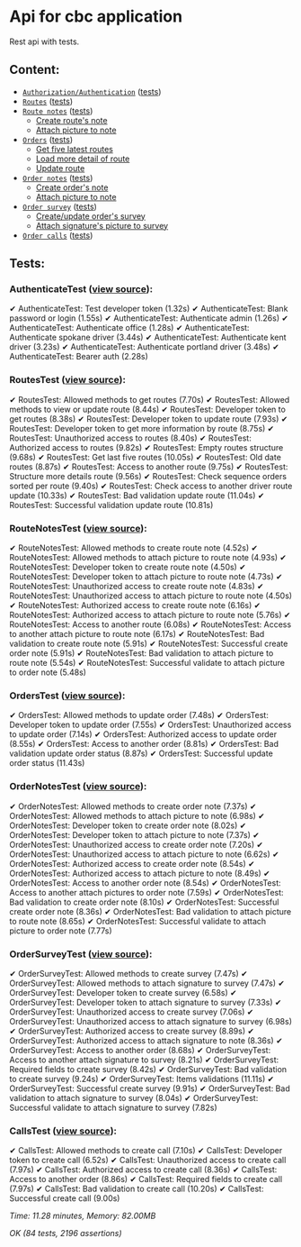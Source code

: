 # Api for cbc application
Rest api with tests.
## Content:
- [`Authorization/Authentication`](https://github.com/CBCMoving/cbc_application/blob/master/Authenticate.md "Watch more") ([tests]())
- [`Routes`](https://github.com/CBCMoving/cbc_application/blob/master/Routes.md "Watch more") ([tests]())
- [`Route notes`](https://github.com/CBCMoving/cbc_application/blob/master/RouteNotes.md "Watch more") ([tests]())
	- [Create route's note](https://github.com/CBCMoving/cbc_application/blob/master/RouteNotes.md#create-route's-note)
	- [Attach picture to note](https://github.com/CBCMoving/cbc_application/blob/master/RouteNotes.md#attach-image-to-note)
- [`Orders`](https://github.com/CBCMoving/cbc_application/blob/master/Orders.md "Watch more") ([tests]())
	- [Get five latest routes](https://github.com/CBCMoving/cbc_application/blob/master/Routes.md#get-5-the-latest-routes-starting-from-today)
	- [Load more detail of route](https://github.com/CBCMoving/cbc_application/blob/master/Routes.md#load-more-detail-of-route)
	- [Update route](https://github.com/CBCMoving/cbc_application/blob/master/Routes.md#update-route)
- [`Order notes`](https://github.com/CBCMoving/cbc_application/blob/master/OrderNotes.md "Watch more") ([tests]())
	- [Create order's note](https://github.com/CBCMoving/cbc_application/blob/master/OrderNotes.md#create-order's-note)
	- [Attach picture to note](https://github.com/CBCMoving/cbc_application/blob/master/OrderNotes.md#attach-picture-to-note)
- [`Order survey`](https://github.com/CBCMoving/cbc_application/blob/master/OrderSurvey.md "Watch more") ([tests]())
	- [Create/update order's survey](https://github.com/CBCMoving/cbc_application/blob/master/OrderSurvey.md#createupdate-order's-survey)
	- [Attach signature's picture to survey](https://github.com/CBCMoving/cbc_application/blob/master/OrderSurvey.md#attach-image-signature-to-survey)
- [`Order calls`](https://github.com/CBCMoving/cbc_application/blob/master/OrderCalls.md "Watch more") ([tests]())

## Tests:

### AuthenticateTest ([view source](https://github.com/CBCMoving/cbc_application/blob/master/tests/AuthenticateTest.php)):
✔ AuthenticateTest: Test developer token (1.32s)
✔ AuthenticateTest: Blank password or login (1.55s)
✔ AuthenticateTest: Authenticate admin (1.26s)
✔ AuthenticateTest: Authenticate office (1.28s)
✔ AuthenticateTest: Authenticate spokane driver (3.44s)
✔ AuthenticateTest: Authenticate kent driver (3.23s)
✔ AuthenticateTest: Authenticate portland driver (3.48s)
✔ AuthenticateTest: Bearer auth (2.28s)

### RoutesTest ([view source](https://github.com/CBCMoving/cbc_application/blob/master/tests/RoutesTest.php)):
✔ RoutesTest: Allowed methods to get routes (7.70s)
✔ RoutesTest: Allowed methods to view or update route (8.44s)
✔ RoutesTest: Developer token to get routes (8.38s)
✔ RoutesTest: Developer token to update route (7.93s)
✔ RoutesTest: Developer token to get more information by route (8.75s)
✔ RoutesTest: Unauthorized access to routes (8.40s)
✔ RoutesTest: Authorized access to routes (9.82s)
✔ RoutesTest: Empty routes structure (9.68s)
✔ RoutesTest: Get last five routes (10.05s)
✔ RoutesTest: Old date routes (8.87s)
✔ RoutesTest: Access to another route (9.75s)
✔ RoutesTest: Structure more details route (9.56s)
✔ RoutesTest: Check sequence orders sorted per route (9.40s)
✔ RoutesTest: Check access to another driver route update (10.33s)
✔ RoutesTest: Bad validation update route (11.04s)
✔ RoutesTest: Successful validation update route (10.81s)

### RouteNotesTest ([view source](https://github.com/CBCMoving/cbc_application/blob/master/tests/RouteNotesTest.php)):
✔ RouteNotesTest: Allowed methods to create route note (4.52s)
✔ RouteNotesTest: Allowed methods to attach picture to route note (4.93s)
✔ RouteNotesTest: Developer token to create route note (4.50s)
✔ RouteNotesTest: Developer token to attach picture to route note (4.73s)
✔ RouteNotesTest: Unauthorized access to create route note (4.83s)
✔ RouteNotesTest: Unauthorized access to attach picture to route note (4.50s)
✔ RouteNotesTest: Authorized access to create route note (6.16s)
✔ RouteNotesTest: Authorized access to attach picture to route note (5.76s)
✔ RouteNotesTest: Access to another route (6.08s)
✔ RouteNotesTest: Access to another attach picture to route note (6.17s)
✔ RouteNotesTest: Bad validation to create route note (5.91s)
✔ RouteNotesTest: Successful create order note (5.91s)
✔ RouteNotesTest: Bad validation to attach picture to route note (5.54s)
✔ RouteNotesTest: Successful validate to attach picture to order note (5.48s)

### OrdersTest ([view source](https://github.com/CBCMoving/cbc_application/blob/master/tests/OrdersTest.php)):
✔ OrdersTest: Allowed methods to update order (7.48s)
✔ OrdersTest: Developer token to update order (7.55s)
✔ OrdersTest: Unauthorized access to update order (7.14s)
✔ OrdersTest: Authorized access to update order (8.55s)
✔ OrdersTest: Access to another order (8.81s)
✔ OrdersTest: Bad validation update order status (8.87s)
✔ OrdersTest: Successful update order status (11.43s)

### OrderNotesTest ([view source](https://github.com/CBCMoving/cbc_application/blob/master/tests/OrderNotesTest.php)):
✔ OrderNotesTest: Allowed methods to create order note (7.37s)
✔ OrderNotesTest: Allowed methods to attach picture to note (6.98s)
✔ OrderNotesTest: Developer token to create order note (8.02s)
✔ OrderNotesTest: Developer token to attach picture to note (7.37s)
✔ OrderNotesTest: Unauthorized access to create order note (7.20s)
✔ OrderNotesTest: Unauthorized access to attach picture to note (6.62s)
✔ OrderNotesTest: Authorized access to create order note (8.54s)
✔ OrderNotesTest: Authorized access to attach picture to note (8.49s)
✔ OrderNotesTest: Access to another order note (8.54s)
✔ OrderNotesTest: Access to another attach pictures to order note (7.59s)
✔ OrderNotesTest: Bad validation to create order note (8.10s)
✔ OrderNotesTest: Successful create order note (8.36s)
✔ OrderNotesTest: Bad validation to attach picture to route note (8.65s)
✔ OrderNotesTest: Successful validate to attach picture to order note (7.77s)

### OrderSurveyTest ([view source](https://github.com/CBCMoving/cbc_application/blob/master/tests/OrderSurveyTest.php)):
✔ OrderSurveyTest: Allowed methods to create survey (7.47s)
✔ OrderSurveyTest: Allowed methods to attach signature to survey (7.47s)
✔ OrderSurveyTest: Developer token to create survey (6.58s)
✔ OrderSurveyTest: Developer token to attach signature to survey (7.33s)
✔ OrderSurveyTest: Unauthorized access to create survey (7.06s)
✔ OrderSurveyTest: Unauthorized access to attach signature to survey (6.98s)
✔ OrderSurveyTest: Authorized access to create survey (8.89s)
✔ OrderSurveyTest: Authorized access to attach signature to note (8.36s)
✔ OrderSurveyTest: Access to another order (8.68s)
✔ OrderSurveyTest: Access to another attach signature to survey (8.21s)
✔ OrderSurveyTest: Required fields to create survey (8.42s)
✔ OrderSurveyTest: Bad validation to create survey (9.24s)
✔ OrderSurveyTest: Items validations (11.11s)
✔ OrderSurveyTest: Successful create survey (9.91s)
✔ OrderSurveyTest: Bad validation to attach signature to survey (8.04s)
✔ OrderSurveyTest: Successful validate to attach signature to survey (7.82s)

### CallsTest ([view source](https://github.com/CBCMoving/cbc_application/blob/master/tests/CallsTest.php)):
✔ CallsTest: Allowed methods to create call (7.10s)
✔ CallsTest: Developer token to create call (6.52s)
✔ CallsTest: Unauthorized access to create call (7.97s)
✔ CallsTest: Authorized access to create call (8.36s)
✔ CallsTest: Access to another order (8.86s)
✔ CallsTest: Required fields to create call (7.97s)
✔ CallsTest: Bad validation to create call (10.20s)
✔ CallsTest: Successful create call (9.00s)

*Time: 11.28 minutes, Memory: 82.00MB*

*OK (84 tests, 2196 assertions)*

